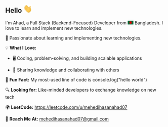 ## Hello <img src="assets/hello.gif" width="28px" alt="hi">

I'm Ahad, a Full Stack (Backend-Focused) Developer from <img src="assets/bangladesh.png" width="18"/> Bangladesh. I love to learn and implement new technologies.

🚀 Passionate about learning and implementing new technologies.

💡 **What I Love:**

- 🖥️ Coding, problem-solving, and building scalable applications

- 🤝 Sharing knowledge and collaborating with others

📌 **Fun Fact:** My most-used line of code is console.log("hello world")

🔍 **Looking for:** Like-minded developers to exchange knowledge on new tech

🌍 **LeetCode:** <a href="https://leetcode.com/u/mehedihasanahad07" target="_blank">https://leetcode.com/u/mehedihasanahad07</a>

📧 **Reach Me At:** mehedihasanahad07@gmail.com
